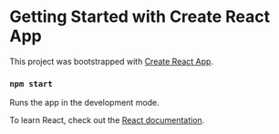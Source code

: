 # Getting Started with Create React App
This project was bootstrapped with [Create React App](https://github.com/facebook/create-react-app).
### `npm start`
Runs the app in the development mode.

To learn React, check out the [React documentation](https://reactjs.org/).
